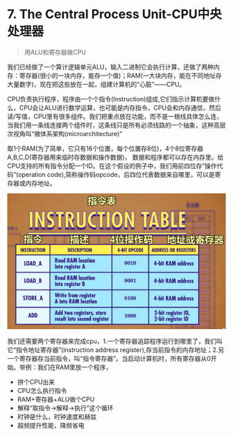 # 7. The Central Process Unit-CPU中央处理器

> 用ALU和寄存器做CPU



我们已经做了一个算计逻辑单元ALU，输入二进制它会执行计算，还做了两种内存：寄存器(很小的一块内存，能存一个值)；RAM(一大块内存，能在不同地址存大量数字)，现在把这些放在一起，组建计算机的“心脏”——CPU。

CPU负责执行程序，程序由一个个指令(Instruction)组成,它们指示计算机要做什么，CPU会让ALU进行数学运算，也可能是内存指令，CPU会和内存通信，然后读/写值，CPU里有很多组件。我们把重点放在功能，而不是一根线具体怎么连，当我们用一条线连接两个组件时，这条线只是所有必须线路的一个抽象，这种高层次视角叫“微体系架构(microarchitecture)”

取1个RAM(为了简单，它只有16个位置，每个位置存8位)，4个8位寄存器A,B,C,D(寄存器用来临时存数据和操作数据)， 数据和程序都可以存在内存里。给CPU支持的所有指令分配一个ID。在这个假设的例子中，我们用前四位存“操作代码”(operation code),简称操作码opcode，后四位代表数据来自哪里，可以是寄存器或内存地址。

![](../assets/7-指令表.png)

我们还需要两个寄存器来完成cpu，1.一个寄存器追踪程序运行到哪里了，我们叫它“指令地址寄存器”(instruction address register),存当前指令的内存地址；2.另一个寄存器存当前指令，叫“指令寄存器”。当启动计算机时，所有寄存器从0开始。举例：我们在RAM里放一个程序，

* 拼个CPU出来
* CPU怎么执行指令
* RAM+寄存器+ALU做个CPU
* 解释“取指令->解释->执行”这个循环
* 时钟是什么，时钟速度和赫兹
* 超频提升性能，降频省电
